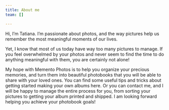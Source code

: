 ```yaml
---
title: About me
team: []

---
```

Hi, I’m Tatiana. I’m passionate about photos, and the way pictures help us remember the most meaningful moments of our lives.

Yet, I know that most of us today have way too many pictures to manage. If you feel overwhelmed by your photos and never seem to find the time to do anything meaningful with them, you are certainly not alone!

My hope with Memento Photos is to help you organize your precious memories, and turn them into beautiful photobooks that you will be able to share with your loved ones. You can find some useful tips and tricks about getting started making your own albums here. Or you can contact me, and I will be happy to manage the entire process for you, from sorting your pictures to getting your album printed and shipped. I am looking forward helping you achieve your photobook goals!
